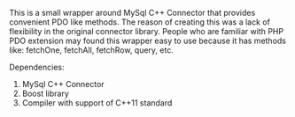 This is a small wrapper around MySql C++ Connector that provides convenient PDO like methods.
The reason of creating this was a lack of flexibility in the original connector library.
People who are familiar with PHP PDO extension may found this wrapper easy to use because it has methods like: fetchOne, fetchAll, fetchRow, query, etc.

Dependencies:
1. MySql C++ Connector
2. Boost library
3. Compiler with support of C++11 standard
